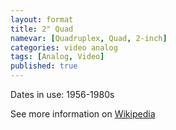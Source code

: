 ```yaml
---
layout: format
title: 2" Quad
namevar: [Quadruplex, Quad, 2-inch]
categories: video analog
tags: [Analog, Video]
published: true
---
```


Dates in use: 1956-1980s

See more information on [Wikipedia](https://en.wikipedia.org/wiki/Quadruplex_videotape)
